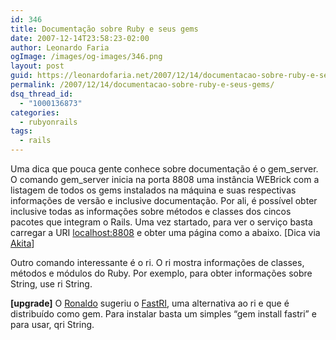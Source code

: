 ```yaml
---
id: 346
title: Documentação sobre Ruby e seus gems
date: 2007-12-14T23:58:23-02:00
author: Leonardo Faria
ogImage: /images/og-images/346.png
layout: post
guid: https://leonardofaria.net/2007/12/14/documentacao-sobre-ruby-e-seus-gems/
permalink: /2007/12/14/documentacao-sobre-ruby-e-seus-gems/
dsq_thread_id:
  - "1000136873"
categories:
  - rubyonrails
tags:
  - rails
---
```

Uma dica que pouca gente conhece sobre documentação é o gem\_server. O comando gem\_server inicia na porta 8808 uma instância WEBrick com a listagem de todos os gems instalados na máquina e suas respectivas informações de versão e inclusive documentação. Por ali, é possível obter inclusive todas as informações sobre métodos e classes dos cincos pacotes que integram o Rails. Uma vez startado, para ver o serviço basta carregar a URI [localhost:8808](http://localhost:8808) e obter uma página como a abaixo. [Dica via [Akita](http://www.akitaonrails.com)]

Outro comando interessante é o ri. O ri mostra informações de classes, métodos e módulos do Ruby. Por exemplo, para obter informações sobre String, use ri String.

**[upgrade]** O [Ronaldo](http://logbr.reflectivesurface.com/) sugeriu o [FastRI](http://eigenclass.org/hiki/fastri), uma alternativa ao ri e que é distribuído como gem. Para instalar basta um simples &#8220;gem install fastri&#8221; e para usar, qri String.
